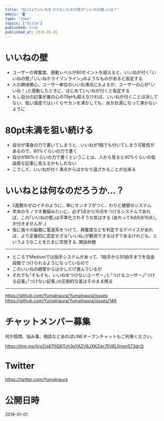```yaml
---
title: "Qiitaでいいねをつけないための努力｢いいねの壁｣とは？"
emoji: "🖥"
type: "idea"
topics: ["Qiita"]
published: true
published_at: 2019-01-01
---
```


# いいねの壁

- ユーザーの興奮度、感動レベルが80ポイントを超えると、いいねが付く｢いいねの壁｣｢いいねホライゾンライン｣のようなものがあると仮定する
- 人の興味関心、ユーザー単位のいいね沸点にもよるが、ユーザーの心が｢いいね！｣と感動したときに、はじめていいねが付くと仮定する
- もし自分の記事が誰の心の79ptも超えなければ、いいねが付くことは決してない、低い温度ではいくらヤカンを沸かしても、水がお湯になって沸かないように

# 80pt未満を狙い続ける

- 自分が渾身の力で書いてしまうと、いいねが1個でも付いてしまう可能性があるので、80%ぐらいの力で書く
- 自分が80%ぐらいの力で書くということは、人から見ると40%ぐらいの低品質な記事に見えるかもしれない
- こうして、いいねが付く沸点からはかなり遠ざかることが出来る

# いいねとは何なのだろうか…？

- 2進数のゼロイチのように、単にオンオフがつく、わりと絶壁のシステム
- 年末のモノマネ番組みたいに、必ず1点から10点をつけるシステムであれば、この｢いいねの壁｣は平準化されそうな気はする (あれって8点9点10点しか付きませんが‥)
- 仮に我々の脳髄に電波系をつけて、興奮度などを判定するデバイスがあれば、より定量的に否定せざる｢いいね｣が観測できるはずであるけれども、というようなことをたまに空想する‥閑話休題

---

- ところでMediumでは拍手システムがあって、1拍手から50拍手までを自由段階でつけられるようになっているので
- このいいねの絶壁からは少しだけ進んでいるが
- それでも｢そもそも、いいねをつけないユーザー｣と｢つけるユーザー｣｢つける記事｣｢つけない記事｣の圧倒的な差はそのまま残る

---

https://github.com/YumaInaura/YumaInaura/issues
https://github.com/YumaInaura/YumaInaura/issues/146








<!-- Update From Qiita API -->

# チャットメンバー募集


何か質問、悩み事、相談などあればLINEオープンチャットもご利用ください。

https://line.me/ti/g2/eEPltQ6Tzh3pYAZV8JXKZqc7PJ6L0rpm573dcQ





# Twitter


https://twitter.com/YumaInaura


<!-- Update From Qiita API -->



# 公開日時

2019-01-01
